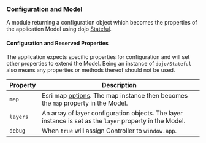 ### Configuration and Model

A module returning a configuration object which becomes the properties of the application Model using dojo [Stateful](http://dojotoolkit.org/reference-guide/1.10/dojo/Stateful.html).

#### Configuration and Reserved Properties

The application expects specific properties for configuration and will set other properties to extend the Model. Being an instance of `dojo/Stateful` also means any properties or methods thereof should not be used.

| Property | Description |
| -------- | ----------- |
| `map` | Esri map [options](https://developers.arcgis.com/javascript/jsapi/map-amd.html#map1). The map instance then becomes the `map` property in the Model. |
| `layers` | An array of layer configuration objects. The layer instance is set as the `layer` property in the Model. |
| `debug` | When `true` will assign Controller to `window.app`. |